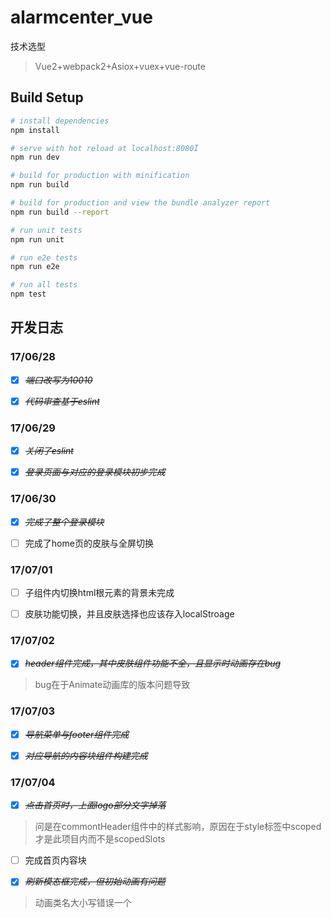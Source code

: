 # alarmcenter_vue

技术选型

>Vue2+webpack2+Asiox+vuex+vue-route

## Build Setup

``` bash
# install dependencies
npm install

# serve with hot reload at localhost:8080Ï
npm run dev

# build for production with minification
npm run build

# build for production and view the bundle analyzer report
npm run build --report

# run unit tests
npm run unit

# run e2e tests
npm run e2e

# run all tests
npm test
```

## 开发日志

### 17/06/28

* [X] ~~*端口改写为10010*~~

* [X] ~~*代码审查基于eslint*~~

### 17/06/29

* [X] ~~*关闭了eslint*~~

* [X] ~~*登录页面与对应的登录模块初步完成*~~

### 17/06/30

* [X] ~~*完成了整个登录模块*~~

* [ ] 完成了home页的皮肤与全屏切换

### 17/07/01

* [ ] 子组件内切换html根元素的背景未完成

* [ ] 皮肤功能切换，并且皮肤选择也应该存入localStroage

### 17/07/02

* [X] ~~*header组件完成，其中皮肤组件功能不全，且显示时动画存在bug*~~

>bug在于Animate动画库的版本问题导致

### 17/07/03

* [X] ~~*导航菜单与footer组件完成*~~

* [X] ~~*对应导航的内容块组件构建完成*~~

### 17/07/04

* [X] ~~*点击首页时，上面logo部分文字掉落*~~

>问是在commontHeader组件中的样式影响，原因在于style标签中scoped才是此项目内而不是scopedSlots

* [ ] 完成首页内容块

* [X] ~~*刷新模态框完成，但初始动画有问题*~~

> 动画类名大小写错误一个
